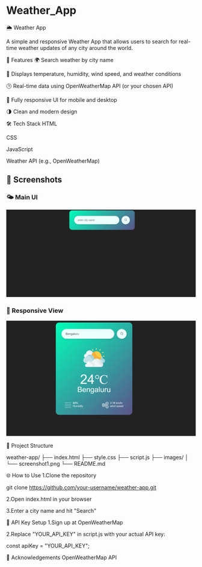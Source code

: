 # Weather_App
🌦️ Weather App

A simple and responsive Weather App that allows users to search for real-time weather updates of any city around the world.

🚀 Features
🌍 Search weather by city name

📍 Displays temperature, humidity, wind speed, and weather conditions

🕒 Real-time data using OpenWeatherMap API (or your chosen API)

📱 Fully responsive UI for mobile and desktop

🌗 Clean and modern design

🛠️ Tech Stack
HTML

CSS

JavaScript

Weather API (e.g., OpenWeatherMap)

## 📸 Screenshots

### 🌤️ Main UI

![Main Screen](./Images/screenshot6.png)

### 📱 Responsive View

![Mobile View](./Images/screenshot7.png)

📂 Project Structure

weather-app/
├── index.html
├── style.css
├── script.js
├── images/
│   └── screenshot1.png
└── README.md


🌐 How to Use
1.Clone the repository

git clone https://github.com/your-username/weather-app.git

2.Open index.html in your browser

3.Enter a city name and hit "Search"

🔑 API Key Setup
1.Sign up at OpenWeatherMap

2.Replace "YOUR_API_KEY" in script.js with your actual API key:

  const apiKey = "YOUR_API_KEY";

🙌 Acknowledgements
OpenWeatherMap API


